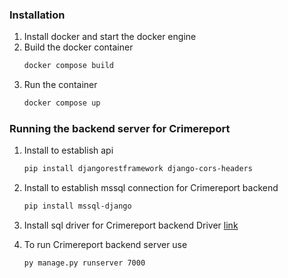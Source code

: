 ### Installation

1. Install docker and start the docker engine
2. Build the docker container
   ```sh
   docker compose build
   ```
3. Run the container
   ```sh
   docker compose up
   ```


### Running the backend server for Crimereport

1. Install to establish api
   ```sh
   pip install djangorestframework django-cors-headers
   ```
2. Install to establish mssql connection for Crimereport backend
   ```sh
   pip install mssql-django
   ```
3. Install sql driver for Crimereport backend
   Driver [link](https://www.microsoft.com/en-us/download/details.aspx?id=50420)

4. To run Crimereport backend server use
   ```
   py manage.py runserver 7000
   ```
